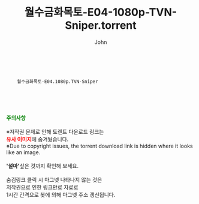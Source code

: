 ﻿---
layout: post
title:  "    월수금화목토-E04-1080p-TVN-Sniper.torrent"
author: John
categories: [ 드라마 ]
tags: [  ]
image:  
description: "    월수금화목토-E04-1080p-TVN-Sniper torrent 정보 공유"
toc: true
toc_sticky: true
---

<br>

        월수금화목토-E04.1080p.TVN-Sniper  
    
<br><br><br>
<p data-ke-size="size16"><b><span style="color: green;">주의사항</span></b><br /><br />※저작권 문제로 인해 토렌트 다운로드 링크는<br /><b><span style="color: red;">유사 이미지</span></b>에 숨겨뒀습니다.<br />※Due to copyright issues, the torrent download link is hidden where it looks like an image.<br /><br /><b>'설마'</b>싶은 것까지 확인해 보세요.<br /><br />숨김링크 클릭 시 마그넷 나타나지 않는 것은<br />저작권으로 인한 링크만료 자료로<br />1시간 간격으로 봇에 의해 마그넷 주소 갱신됩니다.</p>
